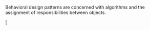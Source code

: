 Behavioral design patterns are concerned with algorithms and the assignment of responsibilities between objects.

[  